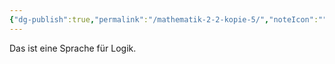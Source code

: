 ```yaml
---
{"dg-publish":true,"permalink":"/mathematik-2-2-kopie-5/","noteIcon":""}
---
```


Das ist eine Sprache für Logik.